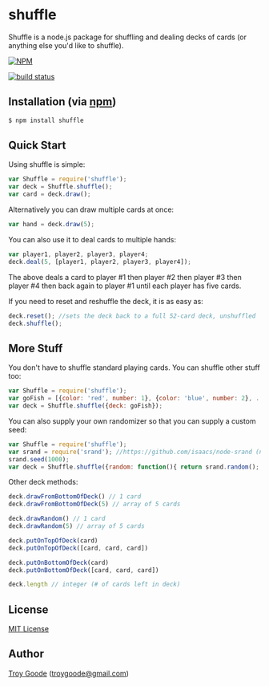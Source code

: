# shuffle

Shuffle is a node.js package for shuffling and dealing decks of cards (or anything else you'd like to shuffle).

[![NPM](https://nodei.co/npm/shuffle.png?downloads=true&stars=true)](https://nodei.co/npm/shuffle/)

[![build status](https://secure.travis-ci.org/TroyGoode/node-shuffle.png)](http://travis-ci.org/TroyGoode/node-shuffle)

## Installation (via [npm](https://npmjs.org/package/shuffle))

```bash
$ npm install shuffle
```

## Quick Start

Using shuffle is simple:

```javascript
var Shuffle = require('shuffle');
var deck = Shuffle.shuffle();
var card = deck.draw();
```

Alternatively you can draw multiple cards at once:

```javascript
var hand = deck.draw(5);
```

You can also use it to deal cards to multiple hands:

```javascript
var player1, player2, player3, player4;
deck.deal(5, [player1, player2, player3, player4]);
```

The above deals a card to player #1 then player #2 then player #3 then player #4 then back again to player #1 until each player has five cards.

If you need to reset and reshuffle the deck, it is as easy as:

```javascript
deck.reset(); //sets the deck back to a full 52-card deck, unshuffled
deck.shuffle();
```

## More Stuff

You don't have to shuffle standard playing cards. You can shuffle other stuff too:

```javascript
var Shuffle = require('shuffle');
var goFish = [{color: 'red', number: 1}, {color: 'blue', number: 2}, ...];
var deck = Shuffle.shuffle({deck: goFish});
```

You can also supply your own randomizer so that you can supply a custom seed:

```javascript
var Shuffle = require('shuffle');
var srand = require('srand'); //https://github.com/isaacs/node-srand (npm install srand)
srand.seed(1000);
var deck = Shuffle.shuffle({random: function(){ return srand.random(); }});
```

Other deck methods:

```javascript
deck.drawFromBottomOfDeck() // 1 card
deck.drawFromBottomOfDeck(5) // array of 5 cards

deck.drawRandom() // 1 card
deck.drawRandom(5) // array of 5 cards

deck.putOnTopOfDeck(card)
deck.putOnTopOfDeck([card, card, card])

deck.putOnBottomOfDeck(card)
deck.putOnBottomOfDeck([card, card, card])

deck.length // integer (# of cards left in deck)
```

## License

[MIT License](http://www.opensource.org/licenses/mit-license.php)

## Author

[Troy Goode](https://github.com/TroyGoode) ([troygoode@gmail.com](mailto:troygoode@gmail.com))

